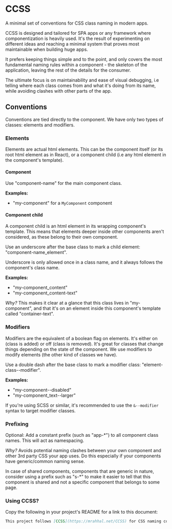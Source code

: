# CCSS

A minimal set of conventions for CSS class naming in modern apps.

CCSS is designed and tailored for SPA apps or any framework where componentization is heavily used. It's the result of experimenting on different ideas and reaching a minimal system that proves most maintainable when building huge apps.

It prefers keeping things simple and to the point, and only covers the most fundamental naming rules within a component - the skeleton of the application, leaving the rest of the details for the consumer.

The ultimate focus is on maintainability and ease of visual debugging, i.e telling where each class comes from and what it's doing from its name, while avoiding clashes with other parts of the app.

## Conventions

Conventions are tied directly to the component. We have only two types of classes: elements and modifiers.

### Elements

Elements are actual html elements. This can be the component itself (or its root html element as in React), or a component child (i.e any html element in the component's template).

#### Component

Use "component-name" for the main component class.

**Examples:**
- "my-component" for a `MyComponent` component

#### Component child

A component child is an html element in its wrapping component's template. This means that elements deeper inside other components aren't considered, as these belong to their own component.

Use an underscore after the base class to mark a child element: "component-name_element".

Underscore is only allowed once in a class name, and it always follows the component's class name.

**Examples:**
- "my-component_content"
- "my-component_content-text"

_Why?_ This makes it clear at a glance that this class lives in "my-component", and that it's on an element inside this component's template called "container-text".

### Modifiers

Modifiers are the equivalent of a boolean flag on elements. It's either on (class is added) or off (class is removed). It's great for classes that change things depending on the state of the component. We use modifiers to modify elements (the other kind of classes we have).

Use a double dash after the base class to mark a modifier class: "element-class--modifier".

**Examples:**
- "my-component--disabled"
- "my-component_text--larger"

If you're using SCSS or similar, it's recommended to use the `&--modifier` syntax to target modifier classes.

### Prefixing

Optional: Add a constant prefix (such as "app-*") to all component class names. This will act as namespacing.

_Why?_ Avoids potential naming clashes between your own component and other 3rd party CSS your app uses. Do this especially if your components have generic/common naming sense.

In case of shared components, components that are generic in nature, consider using a prefix such as "s-*" to make it easier to tell that this component is shared and not a specific component that belongs to some page.

### Using CCSS?

Copy the following in your project's README for a link to this document:

```md
This project follows [CCSS](https://mrahhal.net/CCSS) for CSS naming conventions.
```
